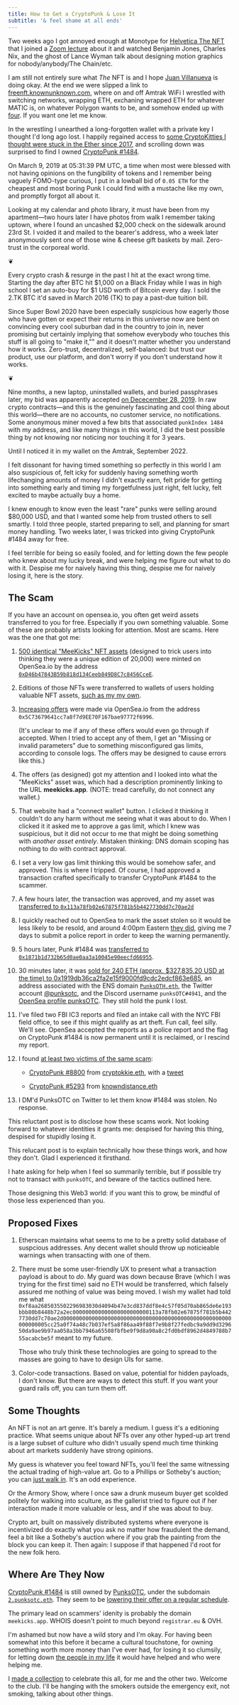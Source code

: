 ```yaml
---
title: How to Get a CryptoPunk & Lose It
subtitle: '& feel shame at all ends'
---
```


Two weeks ago I got annoyed enough at Monotype for [Helvetica The NFT](https://www.monotype.com/NFT) that I joined a [Zoom lecture](https://lu.ma/75b2r30l) about it and watched Benjamin Jones, Charles Nix, and the ghost of Lance Wyman talk about designing motion graphics for nobody/anybody/The Chain/etc.

I am still not entirely sure what _The_ NFT is and I hope [Juan Villanueva](http://www.juankafka.com) is doing okay. At the end we were slipped a link to [freenft.knownunknown.com](https://freenft.knownunknown.com), where on and off Amtrak WiFi I wrestled with switching networks, wrapping ETH, exchaning wrapped ETH for whatever MATIC is, on whatever Polygon wants to be, and somehow ended up with [four](https://opensea.io/assets/matic/0xd93a0cd586ea702fab8c98723efccbd403c15c0e/0). If you want one let me know.

In the wrestling I unearthed a long-forgotten wallet with a private key I thought I'd long ago lost. I happily regained access to [some CryptoKitties I thought were stuck in the Ether since 2017](https://www.cryptokitties.co/profile/0x5b68ee14964c2dddd36e5471f02008008876a3d0), and scrolling down was surprised to find I owned [CryptoPunk #1484](https://cryptopunks.app/cryptopunks/details/1484).

On March 9, 2019 at 05:31:39 PM UTC, a time when most were blessed with not having opinions on the fungibility of tokens and I remember being vaguely FOMO-type curious, I put in a lowball bid of `0.05 ETH` for the cheapest and most boring Punk I could find with a mustache like my own, and promptly forgot all about it.

Looking at my calendar and photo library, it must have been from my apartment—two hours later I have photos from walk I remember taking uptown, where I found an uncashed $2,000 check on the sidewalk around 23rd St. I voided it and mailed to the bearer's address, who a week later anonymously sent one of those wine & cheese gift baskets by mail. Zero-trust in the corporeal world.

❦

Every crypto crash & resurge in the past I hit at the exact wrong time. Starting the day after BTC hit $1,000 on a Black Friday while I was in high school I set an auto-buy for $1 USD worth of Bitcoin every day. I sold the 2.TK BTC it'd saved in March 2016 (TK) to pay a past-due tuition bill.

Since Super Bowl 2020 have been especially suspicious how eagerly those who have gotten or expect their returns in this universe now are bent on convincing every cool suburban dad in the country to join in, never promising but certainly implying that somehow everybody who touches this stuff is all going to "make it,"" and it doesn't matter whether you understand how it works. Zero-trust, decentralized, self-balanced: but trust our product, use our platform, and don't worry if you don't understand how it works.

❦

Nine months, a new laptop, uninstalled wallets, and buried passphrases later, my bid was apparently accepted [on Dececember 28, 2019](https://cryptopunks.app/cryptopunks/details/1484). In raw crypto contracts—and this is the genuinely fascinating and cool thing about this world—there are no accounts, no customer service, no notifications. Some anonymous miner moved a few bits that associated `punkIndex 1484` with my address, and like many things in this world, I did the best possible thing by not knowing nor noticing nor touching it for 3 years.

Until I noticed it in my wallet on the Amtrak, September 2022.

I felt dissonant for having timed something so perfectly in this world I am also suspicious of, felt icky for suddenly having something worth lifechanging amounts of money I didn't exactly earn, felt pride for getting into something early and timing my forgetfulness just right, felt lucky, felt excited to maybe actually buy a home.

I knew enough to know even the least "rare" punks were selling around $80,000 USD, and that I wanted some help from trusted others to sell smartly. I told three people, started preparing to sell, and planning for smart money handling. Two weeks later, I was tricked into giving CryptoPunk #1484 away for free.

I feel terrible for being so easily fooled, and for letting down the few people who knew about my lucky break, and were helping me figure out what to do with it. Despise me for naively having this thing, despise me for naively losing it, here is the story.

## The Scam

If you have an account on opensea.io, you often get weird assets transferred to you for free. Especially if you own something valuable. Some of these are probably artists looking for attention. Most are scams. Here was the one that got me:

1. [500 identical "MeeKicks" NFT assets](https://opensea.io/collection/the-green-meekicks-collectors-item) (designed to trick users into thinking they were a unique edition of 20,000) were minted on OpenSea.io by the address [`0xD46b47843B59b818d134Ceeb849D8C7c8456CceE`](https://etherscan.io/address/0xD46b47843B59b818d134Ceeb849D8C7c8456CceE).

2. Editions of those NFTs were transferred to wallets of users holding valuable NFT assets, [such as my my own](https://opensea.io/assets/ethereum/0xf4dc041f22c4d34a2f94653c9613949922ca6c4b/47).

3. [Increasing offers](https://opensea.io/assets/ethereum/0xf4dc041f22c4d34a2f94653c9613949922ca6c4b/47) were made via OpenSea.io from the address `0x5C73679641cc7a8f7d9EE70F167bae97772f6996`.

   (It's unclear to me if any of these offers would even go through if accepted. When I tried to accept any of them, I get an "Missing or invalid parameters" due to something misconfigured gas limits, according to console logs. The offers may be designed to cause errors like this.)

4. The offers (as designed) got my attention and I looked into what the "MeeKicks" asset was, which had a description prominently linking to the URL **meekicks.app**. (NOTE: tread carefully, do not connect any wallet.)

5. That website had a "connect wallet" button. I clicked it thinking it couldn't do any harm without me seeing what it was about to do. When I clicked it it asked me to approve a gas limit, which I knew was suspicious, but it did not occur to me that might be doing something with _another asset entirely_. Mistaken thinking: DNS domain scoping has nothing to do with contract approval.

6. I set a very low gas limit thinking this would be somehow safer, and approved. This is where I tripped. Of course, I had approved a transaction crafted specifically to transfer CryptoPunk #1484 to the scammer.

7. A few hours later, the transaction was approved, and my asset was [transferred to `0x113a78fb02e67875f781b5b4427730dd7c70ae2d`](https://etherscan.io/tx/0x8b6689272ff38e7229bda52115d4968d2d0026d151b284f7f54cd50f98d01a57)

8. I quickly reached out to OpenSea to mark the asset stolen so it would be less likely to be resold, and around 4:00pm Eastern [they did](https://opensea.io/assets/ethereum/0xb47e3cd837ddf8e4c57f05d70ab865de6e193bbb/1484), giving me 7 days to submit a police report in order to keep the warning permanently.

9. 5 hours later, Punk #1484 was [transferred to `0x1871b1d732b65d0ae0aa3a10045e90eecfd66955`](https://etherscan.io/tx/0xc650dbb9395f9c889a94eb194d3575ddf99dce0c28771f6fb82f90bbe428899d).

10. 30 minutes later, it was [sold for 240 ETH (approx. $327,835.20 USD at the time) to 0x1919db36ca2fa2e15f9000fd9cdc2edcf863e685](https://etherscan.io/tx/0xae95f082a133d7d13c05784f37500428fb8f04226904813fae1b69cfda8da2e5), an address associated with the ENS domain [`PunksOTH.eth`](https://app.ens.domains/name/punksotc.eth/details), the Twitter account [@punksotc](https://twitter.com/punksotc), and the Discord username `punksOTC#4941`, and the [OpenSea profile punksOTC](https://opensea.io/punksOTC). They still hold the punk I lost.

11. I've filed two FBI IC3 reports and filed an intake call with the NYC FBI field office, to see if this might qualify as art theft. Fun call, feel silly. We'll see. OpenSea accepted the reports as a police report and the flag on CryptoPunk #1484 is now permanent until it is reclaimed, or I rescind my report.

12. I found [at least two victims of the same scam](https://etherscan.io/token/0xb47e3cd837ddf8e4c57f05d70ab865de6e193bbb?a=0x113a78fb02e67875f781b5b4427730dd7c70ae2d):

    - [CryptoPunk #8800](https://cryptopunks.app/cryptopunks/details/8800) from [cryptokkie.eth](https://opensea.io/Cryptokkie.eth?tab=activity), with a [tweet](https://twitter.com/cryptokkie/status/1575124213379305475)

    - [CryptoPunk #5293](https://cryptopunks.app/cryptopunks/details/5293) from [knowndistance.eth](https://opensea.io/knowndistance.eth?tab=activity)

13. I DM'd PunksOTC on Twitter to let them know #1484 was stolen. No response.

This reluctant post is to disclose how these scams work. Not looking forward to whatever identities it grants me: despised for having this thing, despised for stupidly losing it.

This relucant post is to explain technically how these things work, and how they don't. Glad I experienced it firsthand.

I hate asking for help when I feel so summarily terrible, but if possible try not to transact with `punksOTC`, and beware of the tactics outlined here.

Those designing this Web3 world: if you want this to grow, be mindful of those less experienced than you.


## Proposed Fixes

1. Etherscan maintains what seems to me to be a pretty solid database of suspcious addresses. Any decent wallet should throw up noticieable warnings when transacting with one of them.

2. There must be some user-friendly UX to present what a transaction payload is about to _do_. My guard was down because Brave (which I was trying for the first time) said no ETH would be transferred, which falsely assured me nothing of value was being moved. I wish my wallet had told me what `0xf8aa2685035502296983030d4094b47e3cd837ddf8e4c57f05d70ab865de6e193bbb80b8448b72a2ec000000000000000000000000113a78fb02e67875f781b5b4427730dd7c70ae2d00000000000000000000000000000000000000000000000000000000000005cc25a0f74a48c7b037ef5a8f86aa49f88f7e9b8f27fedbc9a9dd9d329650da9ae9b97aa058a3bb7946a65508fbfbe9f9d8a90a8c2fd0bdf8962d4849788b755acabcbe5f` meant to my future.

   Those who truly think these technologies are going to spread to the masses are going to have to design UIs for same.

3. Color-code transactions. Based on value, potential for hidden payloads, I don't know. But there are ways to detect this stuff. If you want your guard rails off, you can turn them off.


## Some Thoughts

An NFT is not an art genre. It's barely a medium. I guess it's a editioning practice. What seems unique about NFTs over any other hyped-up art trend is a large subset of culture who didn't usually spend much time thinking about art markets suddenly have strong opinions.

My guess is whatever you feel toward NFTs, you'll feel the same witnessing the actual trading of high-value art. Go to a Phillips or Sotheby's auction; you can [just walk in](https://www.phillips.com/calendar). It's an odd experience.

Or the Armory Show, where I once saw a drunk museum buyer get scolded politely for walking into sculture, as the gallerist tried to figure out if her interaction made it more valuable or less, and if she was about to buy.

Crypto art, built on massively distributed systems where everyone is incentivized do exactly what you ask no matter how fraudulent the demand, feel a bit like a Sotheby's auction where if you grab the painting from the block you can keep it. Then again: I suppose if that happened I'd root for the new folk hero.


## Where Are They Now

[CryptoPunk #1484](https://cryptopunks.app/cryptopunks/details/1484) is still owned by [PunksOTC](https://cryptopunks.app/cryptopunks/accountinfo?account=0x0232d1083e970f0c78f56202b9a666b526fa379f), under the subdomain [`2.punksotc.eth`](https://app.ens.domains/name/2.punksotc.eth/details). They seem to be [lowering their offer on a regular schedule](https://cryptopunks.app/cryptopunks/details/1484).

The primary lead on scammers' idenity is probably the domain `meekicks.app`. WHOIS doesn't point to much beyond `registrar.eu` & OVH.

I'm ashamed but now have a wild story and I'm okay. For having been somewhat into this before it became a cultural touchstone, for owning something worth more money than I've ever had, for losing it so clumsily, for letting down [the people in my life](https://twitter.com/SamEwen/status/1577747247693021210) it would have helped and who were helping me.

I [made a collection](TK) to celebrate this all, for me and the other two. Welcome to the club. I'll be hanging with the smokers outside the emergency exit, not smoking, talking about other things.

